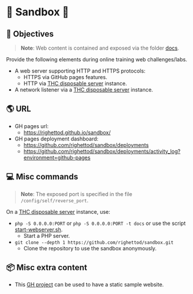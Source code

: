 # 🧪 Sandbox 🧪

## 🎯 Objectives

> **Note**: Web content is contained and exposed via the folder [docs](docs).

Provide the following elements during online training web challenges/labs.

* A web server supporting HTTP and HTTPS protocols:
  * HTTPS via GitHub pages features.
  * HTTP via [THC disposable server](https://blog.thc.org/disposable-root-servers) instance.
* A network listener via a [THC disposable server](https://blog.thc.org/disposable-root-servers) instance.

## 🌎 URL

* GH pages url:
  * <https://righettod.github.io/sandbox/>
* GH pages deployment dashboard:
  * <https://github.com/righettod/sandbox/deployments>
  * <https://github.com/righettod/sandbox/deployments/activity_log?environment=github-pages>

## 💻 Misc commands

> **Note**: The exposed port is specified in the file `/config/self/reverse_port`.

On a [THC disposable server](https://blog.thc.org/disposable-root-servers) instance, use:
* `php -S 0.0.0.0:PORT` or `php -S 0.0.0.0:PORT -t docs` or use the script [start-webserver.sh](start-webserver.sh).
	* Start a PHP server.
* `git clone --depth 1 https://github.com/righettod/sandbox.git`
	* Clone the repository to use the sandbox anonymously.

## 📦 Misc extra content

* This [GH project](https://github.com/pro-dev-ph/bootstrap-responsive-web-application-template) can be used to have a static sample website.

